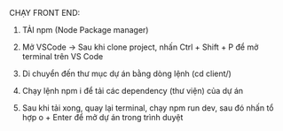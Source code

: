 CHẠY FRONT END: 

1) TẢI npm (Node Package manager)

2) Mở VSCode -> Sau khi clone project, nhấn Ctrl + Shift + P để mở terminal trên VS Code

3) Di chuyển đến thư mục dự án bằng dòng lệnh (cd client/)

4) Chạy lệnh npm i để tải các dependency (thư viện) của dự án

5) Sau khi tải xong, quay lại terminal, chạy npm run dev, sau đó nhấn tổ hợp o + Enter để mở dự án trong trình duyệt 
